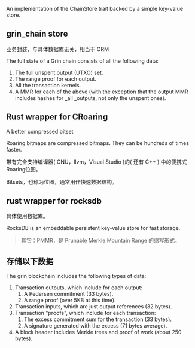An implementation of the ChainStore trait backed by a simple key-value store.

## grin\_chain store

业务封装，与具体数据库无关，相当于 ORM

The full state of a Grin chain consists of all the following data:

1. The full unspent output \(UTXO\) set.
2. The range proof for each output.
3. All the transaction kernels.
4. A MMR for each of the above \(with the exception that the output MMR includes hashes for \_all \_outputs, not only the unspent ones\).

## Rust wrapper for CRoaring

A better compressed bitset

Roaring bitmaps are compressed bitmaps. They can be hundreds of times faster.

带有完全支持编译器\( GNU，llvm，Visual Studio \)的\( 还有 C++ \) 中的便携式Roaring位图。

Bitsets，也称为位图，通常用作快速数据结构。

## rust wrapper for rocksdb

具体使用数据库。

RocksDB is an embeddable persistent key-value store for fast storage.

> 其它：PMMR，是 Prunable Merkle Mountain Range 的缩写形式。

## 存储以下数据

The grin blockchain includes the following types of data:

1. Transaction outputs, which include for each output:
   1. A Pedersen commitment \(33 bytes\).
   2. A range proof \(over 5KB at this time\).
2. Transaction inputs, which are just output references \(32 bytes\).
3. Transaction "proofs", which include for each transaction:
   1. The excess commitment sum for the transaction \(33 bytes\).
   2. A signature generated with the excess \(71 bytes average\).
4. A block header includes Merkle trees and proof of work \(about 250 bytes\).



